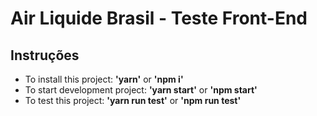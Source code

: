 # Air Liquide Brasil - Teste Front-End

## Instruções
- To install this project: **'yarn'** or **'npm i'**
- To start development project: **'yarn start'** or **'npm start'**
- To test this project: **'yarn run test'** or **'npm run test'**

